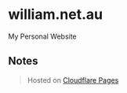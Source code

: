 # william.net.au
My Personal Website

## Notes
> Hosted on [Cloudflare Pages](https://pages.cloudflare.com)

